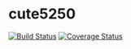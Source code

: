 cute5250
========

[![Build Status](https://travis-ci.org/cloose/cute5250.png?branch=master)](https://travis-ci.org/cloose/cute5250)
[![Coverage Status](https://coveralls.io/repos/cloose/cute5250/badge.png?branch=master)](https://coveralls.io/r/cloose/cute5250?branch=master)
